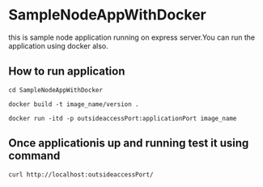# SampleNodeAppWithDocker 
this is sample node application running on express server.You can run the application using docker also.
## How to run application 
```
cd SampleNodeAppWithDocker   
```
```
docker build -t image_name/version .   
```
```
docker run -itd -p outsideaccessPort:applicationPort image_name    
```

## Once applicationis up and running test it using command  
```
curl http://localhost:outsideaccessPort/
```
